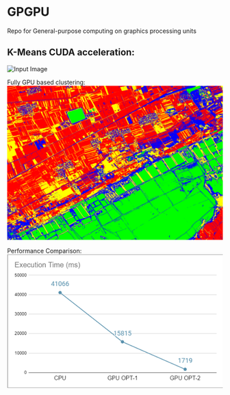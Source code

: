# GPGPU
Repo for General-purpose computing on graphics processing units

## K-Means CUDA acceleration:
![Input Image](/Kmeans-CUDA/img.bmp)

Fully GPU based clustering:
![OutPut Image](/Kmeans-CUDA/result-opt.png)

Performance Comparison:
![OutPut Image](/Kmeans-CUDA/performance.png)